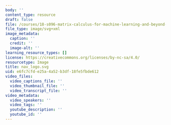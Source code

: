 ```yaml
---
body: ''
content_type: resource
draft: false
file: /courses/18-s096-matrix-calculus-for-machine-learning-and-beyond-january-iap-2022/nav_logo.svg
file_type: image/svg+xml
image_metadata:
  caption: ''
  credit: ''
  image-alt: ''
learning_resource_types: []
license: https://creativecommons.org/licenses/by-nc-sa/4.0/
resourcetype: Image
title: nav_logo.svg
uid: e6fc7cfd-e25a-4a52-b3df-18fe5fbde612
video_files:
  video_captions_file: ''
  video_thumbnail_file: ''
  video_transcript_file: ''
video_metadata:
  video_speakers: ''
  video_tags: ''
  youtube_description: ''
  youtube_id: ''
---
```

